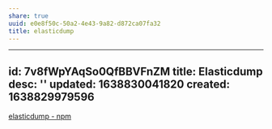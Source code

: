 ```yaml
---
share: true
uuid: e0e8f50c-50a2-4e43-9a82-d872ca07fa32
title: elasticdump
---
```

---
id: 7v8fWpYAqSo0QfBBVFnZM
title: Elasticdump
desc: ''
updated: 1638830041820
created: 1638829979596
---

[elasticdump - npm](https://www.npmjs.com/package/elasticdump)


